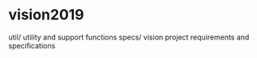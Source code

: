 # vision2019

util/ utility and support functions
specs/ vision project requirements and specifications

